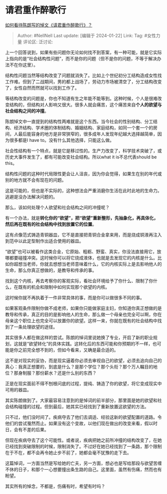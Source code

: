 # 请君重作醉歌行

[如何看待陈朗写的悼文《请君重作醉歌行》？](https://www.zhihu.com/question/640359835/answer/3371680901)

> Author: #NellNell
> Last update: [编辑于 2024-01-22]
> Link:
> Tag: #女性力量 
> 评论区:
> 泛讨论:

上一个回答说到，如果有些问题你无论如何找不到答案，有一种可能，就是它实际上指向的是“社会结构性问题”，而不是你的问题（但不是你的问题，不等于解决办法不在你这里）。

结构性问题当然等结构改变了问题就消失了。比如上个世纪初分工结构造成女性找工作难。但到了二战期间，男的都上战场了，劳动力市场被清空了，分工结构改变了，女性自然而然就可以找到工作了。

等结构改变的问题是，你也不知道有生之年能不能等到。这种时候，个人是很难改变结构的，但结构对人影响又很大。很多人就会痛苦，这个痛苦来自**个人的欲望与社会结构之间的冲撞**。

陈朗悼文中一直提到的结构性两难就是这个东西。当今社会的性别结构、分工结构、经济结构、学术圈的体制结构、婚姻结构、家庭结构，如同一个套一个的房间，人最后能容身的地方是非常狭窄的，很多成年人发现年纪越大选择越简单，因为很多都是I have to。没有什么其他选择，只能这么做。

社会性结构有一个特点，就是它是移过性的。生产力改变了，科学技术突破了，或历史大事件发生了，都有可能改变社会结构。所以what it is不总代表should be this。

结构性问题的这种时代局限性更会让人沮丧，因为你会觉得，如果生在别的年代或别的地方就不会有现在的问题。

这是可能的，但也是不实际的，这种想法会严重消磨你生活在此时此地的生命力。逃避是没办法解决问题的。

那么，该如何处理个人欲望和社会结构之间的冲撞呢？

有一个办法，就是**转化你的“欲望”，把“欲望”重新整形，先抽象化，再具体化，然后再在既有的社会结构中找到放置它的位置**。

这有点像范式铸造青铜器皿，它不是直接把青铜合金拿来用，而是烧成铜液再注入到范中以此定型制作出适合使用的器皿。

“欲望”也可以被看作这类合金，它原始、粗粝、野蛮、真实，你没法直接用它，放哪都要碰撞冲突。这时候你可以将它烧成液体，也就是去发现它的内核是什么。比如你超想当老师，你就去想想当老师意味着什么，它的内核实际上是去影响他人的生命，那么你真正想做的，是教导和传承的事。

找到这个内核，再去考察你的客观实际，看社会环境给予了你什么、限制了你什么，在既有的机会和限制中如何实现那个欲望的内核。

这时候你就不再执着于一件非常具体的事，而是你可以做很多不同的事。

如果客观条件限制你做不成老师，如果你只能做家庭主妇，你知道你真正想做的是教导和传承，真正的目的是影响他人的生命，那么做一个母亲也完全可以啊，你在母亲这个职位上也完全可以放置你的欲望。这样一来，你就在既有的社会结构中找到了一条处理欲望的途径。

其实很多人都在做这样的尝试。陈朗的悼词里说她换了专业，开启了新的职业规划，这就是“欲望转化”的具体实践。这转化后的东西可能和你预期的不一样，也可能是你之前完全想不到的，但如今看来，又确是最合适的。

这不是对现实的妥协，而是现实逼着你必须去审视自己的欲望，必须去追向自己的真心：我真正想要的，到底是什么？是那个学位？那个头衔？那个万人瞩目的地位？那身制服？那份薪水？还是什么别的东西？

正是在现实面前不得不刨根问底的过程，提纯、铸造了你的欲望，将它变成现实中可用的器皿。

其实陈朗做到了。大家最容易注意到的是悼词的前半部分，那里面是她的欲望和社会结构碰撞的过程。但到最后，她其实已经找到了重新放置这欲望的方法。

只不过，他们没时间了。疾病夺去了他们去调适、经验这新的欲望配置的道路。令他们的尝试戛然而止。如果没有这个变故，以他们现在做出的改变来看，假以时日，会有不差的后果。

但现在疾病夺去了这个可能性。或者说，疾病把她之前所冲撞的结构改变了，在她已经找到突破限制的时候，限制消失了。不过好在她已经找到了一条路，那个限制在于不在，都不会再令她止步不前了，她都会毫不犹豫的走下去。

这篇悼词，一方面当然是写给她的亡夫，另一方面，想必也是写给那段与欲望苦缠不休的日子，和那个一心想要撞出条生路的自己。这里面，虽然有伤痛，然而也有盼望。

其实所有的悼念，不都是，伤痛有时，希望有时吗？
